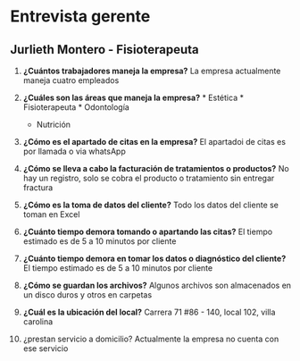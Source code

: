 # Entrevista gerente 

  ## Jurlieth Montero - Fisioterapeuta
  
  1. **¿Cuántos trabajadores maneja la empresa?** 
  	La empresa actualmente maneja cuatro empleados
  
  2. **¿Cuáles son las áreas que maneja la empresa?**
  	* Estética 
	* Fisioterapeuta
	* Odontología
        * Nutrición 
      
  3. **¿Cómo es el apartado de citas en la empresa?**
      	El apartadoi de citas es por llamada o via whatsApp
      
  4. **¿Cómo se lleva a cabo la facturación de tratamientos o productos?**
     	No hay un registro, solo se cobra el producto o tratamiento sin entregar fractura

  5. **¿Cómo es la toma de datos del cliente?**
  	Todo los datos del cliente se toman en Excel 

  6. **¿Cuánto tiempo demora tomando o apartando las citas?**
        El tiempo estimado es de 5 a 10 minutos por cliente

  7. **¿Cuánto tiempo demora en tomar los datos o diagnóstico del cliente?**
        El tiempo estimado es de 5 a 10 minutos por cliente

  8. **¿Cómo se guardan los archivos?**
        Algunos archivos son almacenados en un disco duros y otros en carpetas

  9. **¿Cuál es la ubicación del  local?**
        Carrera 71 #86 - 140, local 102, villa carolina
       
  10. ¿prestan servicio a domicilio? 
        Actualmente la empresa no cuenta con ese servicio 











